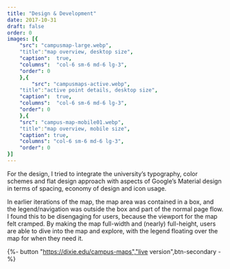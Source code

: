 ```yaml
---
title: "Design & Development"
date: 2017-10-31
draft: false
order: 0
images: [{
    "src": "campusmap-large.webp",
    "title":"map overview, desktop size",
    "caption":  true,
    "columns":  "col-6 sm-6 md-6 lg-3",
    "order": 0
    },{
        "src": "campusmaps-active.webp",
    "title":"active point details, desktop size",
    "caption":  true,
    "columns":  "col-6 sm-6 md-6 lg-3",
    "order": 0
    },{
    "src": "campus-map-mobile01.webp",
    "title":"map overview, mobile size",
    "caption": true,
    "columns": "col-6 sm-6 md-6 lg-3",
    "order": 0
}]
---
```

For the design, I tried to integrate the university’s typography, color schemes and flat design approach with aspects of Google’s Material design in terms of spacing, economy of design and icon usage. 

In earlier iterations of the map, the map area was contained in a box, and the legend/navigation was outside the box and part of the normal page flow. I found this to be disengaging for users, because the viewport for the map felt cramped. By making the map full-width and (nearly) full-height, users are able to dive into the map and explore, with the legend floating over the map for when they need it.


{%- button "https://dixie.edu/campus-maps","live version",btn-secondary  -%}
